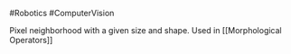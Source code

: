 #Robotics #ComputerVision 

Pixel neighborhood with a given size and shape. Used in [[Morphological Operators]]